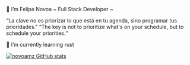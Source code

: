 👋 I’m Felipe Novoa ~ Full Stack Developer ~

“La clave no es priorizar lo que está en tu agenda, sino programar tus prioridades."
“The key is not to prioritize what's on your schedule, but to schedule your priorities.“

🌱 I’m currently learning rust

[![novoamz GitHub stats](https://github-readme-stats.vercel.app/api?username=novoamz)](https://github.com/novoamz/github-readme-stats)

<!---
novo-root/novo-root is a ✨ special ✨ repository because its `README.md` (this file) appears on your GitHub profile.
You can click the Preview link to take a look at your changes.
--->
